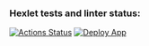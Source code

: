 ### Hexlet tests and linter status:
[![Actions Status](https://github.com/Semikx-x/frontend-project-12/actions/workflows/hexlet-check.yml/badge.svg)](https://github.com/Semikx-x/frontend-project-12/actions)
[![Deploy App](https://github.com/Semikx-x/frontend-project-12/actions/workflows/hexlet-check.yml/badge.svg)](https://frontend-project-12-17fj.onrender.com)